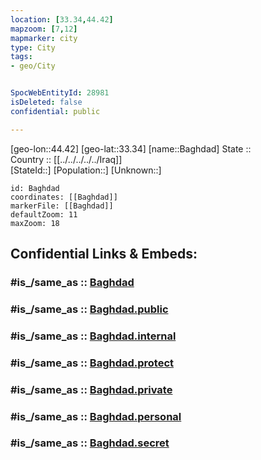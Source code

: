 ```yaml
---
location: [33.34,44.42] 
mapzoom: [7,12] 
mapmarker: city 
type: City
tags:
- geo/City


SpocWebEntityId: 28981
isDeleted: false
confidential: public

---
```

[geo-lon::44.42] 
[geo-lat::33.34] 
[name::Baghdad] 
State ::  
Country :: [[../../../../../Iraq]]  
[StateId::] 
[Population::] 
[Unknown::] 


```leaflet
id: Baghdad
coordinates: [[Baghdad]] 
markerFile: [[Baghdad]] 
defaultZoom: 11 
maxZoom: 18
```


## Confidential Links & Embeds: 

### #is_/same_as :: [Baghdad](/_Standards/Earth/Continent/Asia/Asia~West/Iraq/Provinces~Iraq/Baghdad/City/Baghdad.md) 

### #is_/same_as :: [Baghdad.public](/_public/Earth/Continent/Asia/Asia~West/Iraq/Provinces~Iraq/Baghdad/City/Baghdad.public.md) 

### #is_/same_as :: [Baghdad.internal](/_internal/Earth/Continent/Asia/Asia~West/Iraq/Provinces~Iraq/Baghdad/City/Baghdad.internal.md) 

### #is_/same_as :: [Baghdad.protect](/_protect/Earth/Continent/Asia/Asia~West/Iraq/Provinces~Iraq/Baghdad/City/Baghdad.protect.md) 

### #is_/same_as :: [Baghdad.private](/_private/Earth/Continent/Asia/Asia~West/Iraq/Provinces~Iraq/Baghdad/City/Baghdad.private.md) 

### #is_/same_as :: [Baghdad.personal](/_personal/Earth/Continent/Asia/Asia~West/Iraq/Provinces~Iraq/Baghdad/City/Baghdad.personal.md) 

### #is_/same_as :: [Baghdad.secret](/_secret/Earth/Continent/Asia/Asia~West/Iraq/Provinces~Iraq/Baghdad/City/Baghdad.secret.md)

